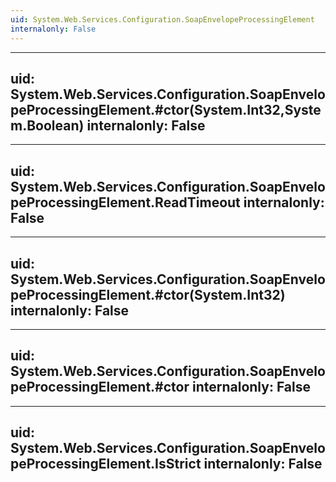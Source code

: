 ```yaml
---
uid: System.Web.Services.Configuration.SoapEnvelopeProcessingElement
internalonly: False
---
```


---
uid: System.Web.Services.Configuration.SoapEnvelopeProcessingElement.#ctor(System.Int32,System.Boolean)
internalonly: False
---

---
uid: System.Web.Services.Configuration.SoapEnvelopeProcessingElement.ReadTimeout
internalonly: False
---

---
uid: System.Web.Services.Configuration.SoapEnvelopeProcessingElement.#ctor(System.Int32)
internalonly: False
---

---
uid: System.Web.Services.Configuration.SoapEnvelopeProcessingElement.#ctor
internalonly: False
---

---
uid: System.Web.Services.Configuration.SoapEnvelopeProcessingElement.IsStrict
internalonly: False
---
